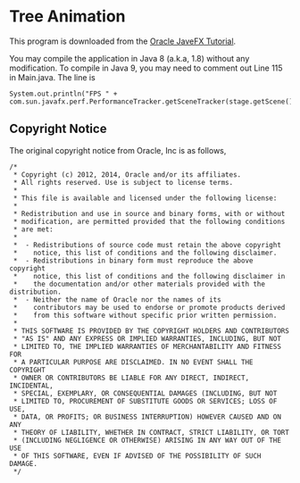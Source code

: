 # Tree Animation

This program is downloaded from the [Oracle JaveFX
Tutorial](https://docs.oracle.com/javase/8/javafx/visual-effects-tutorial/tree-animation.htm).

You may compile the application in Java 8 (a.k.a, 1.8) without any modification. To compile in Java 9, you may need to comment out Line 115 in Main.java. The line is

```
System.out.println("FPS " + com.sun.javafx.perf.PerformanceTracker.getSceneTracker(stage.getScene()).getInstantFPS());
```

## Copyright Notice
The original copyright notice from Oracle, Inc is as follows, 


```
/*
 * Copyright (c) 2012, 2014, Oracle and/or its affiliates.
 * All rights reserved. Use is subject to license terms.
 *
 * This file is available and licensed under the following license:
 *
 * Redistribution and use in source and binary forms, with or without
 * modification, are permitted provided that the following conditions
 * are met:
 *
 *  - Redistributions of source code must retain the above copyright
 *    notice, this list of conditions and the following disclaimer.
 *  - Redistributions in binary form must reproduce the above copyright
 *    notice, this list of conditions and the following disclaimer in
 *    the documentation and/or other materials provided with the distribution.
 *  - Neither the name of Oracle nor the names of its
 *    contributors may be used to endorse or promote products derived
 *    from this software without specific prior written permission.
 *
 * THIS SOFTWARE IS PROVIDED BY THE COPYRIGHT HOLDERS AND CONTRIBUTORS
 * "AS IS" AND ANY EXPRESS OR IMPLIED WARRANTIES, INCLUDING, BUT NOT
 * LIMITED TO, THE IMPLIED WARRANTIES OF MERCHANTABILITY AND FITNESS FOR
 * A PARTICULAR PURPOSE ARE DISCLAIMED. IN NO EVENT SHALL THE COPYRIGHT
 * OWNER OR CONTRIBUTORS BE LIABLE FOR ANY DIRECT, INDIRECT, INCIDENTAL,
 * SPECIAL, EXEMPLARY, OR CONSEQUENTIAL DAMAGES (INCLUDING, BUT NOT
 * LIMITED TO, PROCUREMENT OF SUBSTITUTE GOODS OR SERVICES; LOSS OF USE,
 * DATA, OR PROFITS; OR BUSINESS INTERRUPTION) HOWEVER CAUSED AND ON ANY
 * THEORY OF LIABILITY, WHETHER IN CONTRACT, STRICT LIABILITY, OR TORT
 * (INCLUDING NEGLIGENCE OR OTHERWISE) ARISING IN ANY WAY OUT OF THE USE
 * OF THIS SOFTWARE, EVEN IF ADVISED OF THE POSSIBILITY OF SUCH DAMAGE.
 */
 ```
